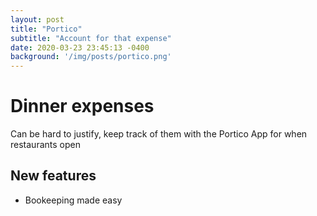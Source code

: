 ```yaml
---
layout: post
title: "Portico"
subtitle: "Account for that expense"
date: 2020-03-23 23:45:13 -0400
background: '/img/posts/portico.png'
---
```


# Dinner expenses

Can be hard to justify, keep track of them with the Portico App for when restaurants open

## New features

 - Bookeeping made easy


